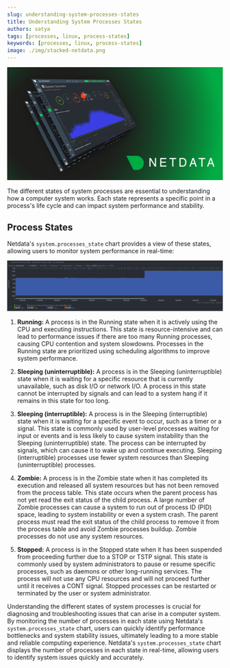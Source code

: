 ```yaml
---
slug: understanding-system-processes-states
title: Understanding System Processes States
authors: satya
tags: [processes, linux, process-states]
keywords: [processes, linux, process-states]
image: ./img/stacked-netdata.png
---
```


![stacked-netdata](./img/stacked-netdata.png)

The different states of system processes are essential to understanding how a computer system works. Each state represents a specific point in a process's life cycle and can impact system performance and stability.

<!-- truncate -->

## Process States

Netdata's `system.processes_state` chart provides a view of these states, allowing users to monitor system performance in real-time:

![system-processes](./img/system-processes.png)

1. **Running:** A process is in the Running state when it is actively using the CPU and executing instructions. This state is resource-intensive and can lead to performance issues if there are too many Running processes, causing CPU contention and system slowdowns. Processes in the Running state are prioritized using scheduling algorithms to improve system performance.

2. **Sleeping (uninterruptible):** A process is in the Sleeping (uninterruptible) state when it is waiting for a specific resource that is currently unavailable, such as disk I/O or network I/O. A process in this state cannot be interrupted by signals and can lead to a system hang if it remains in this state for too long.

3. **Sleeping (interruptible):** A process is in the Sleeping (interruptible) state when it is waiting for a specific event to occur, such as a timer or a signal. This state is commonly used by user-level processes waiting for input or events and is less likely to cause system instability than the Sleeping (uninterruptible) state. The process can be interrupted by signals, which can cause it to wake up and continue executing. Sleeping (interruptible) processes use fewer system resources than Sleeping (uninterruptible) processes.

4. **Zombie:** A process is in the Zombie state when it has completed its execution and released all system resources but has not been removed from the process table. This state occurs when the parent process has not yet read the exit status of the child process. A large number of Zombie processes can cause a system to run out of process ID (PID) space, leading to system instability or even a system crash. The parent process must read the exit status of the child process to remove it from the process table and avoid Zombie processes buildup. Zombie processes do not use any system resources.

5. **Stopped:** A process is in the Stopped state when it has been suspended from proceeding further due to a STOP or TSTP signal. This state is commonly used by system administrators to pause or resume specific processes, such as daemons or other long-running services. The process will not use any CPU resources and will not proceed further until it receives a CONT signal. Stopped processes can be restarted or terminated by the user or system administrator.

Understanding the different states of system processes is crucial for diagnosing and troubleshooting issues that can arise in a computer system. By monitoring the number of processes in each state using Netdata's `system.processes_state` chart, users can quickly identify performance bottlenecks and system stability issues, ultimately leading to a more stable and reliable computing experience. Netdata's `system.processes_state` chart displays the number of processes in each state in real-time, allowing users to identify system issues quickly and accurately.

